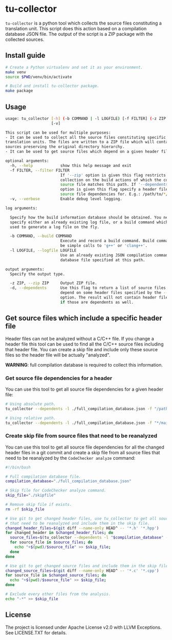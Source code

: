 # tu-collector
`tu-collector` is a python tool which collects the source files constituting a
translation unit. This script does this action based on a compilation database
JSON file. The output of the script is a ZIP package with the collected
sources.

## Install guide
```sh
# Create a Python virtualenv and set it as your environment.
make venv
source $PWD/venv/bin/activate

# Build and install tu-collector package.
make package
```

## Usage
```sh
usage: tu_collector [-h] (-b COMMAND | -l LOGFILE) [-f FILTER] (-z ZIP | -d)
                    [-v]

This script can be used for multiple purposes:
- It can be used to collect all the source files constituting specific
translation units. The files are written to a ZIP file which will contain the
sources preserving the original directory hierarchy.
- It can be used to get source files which depend on a given header file.

optional arguments:
  -h, --help            show this help message and exit
  -f FILTER, --filter FILTER
                        If '--zip' option is given this flag restricts the
                        collection on the build actions of which the compiled
                        source file matches this path. If '--dependents'
                        option is given this flag specify a header file to get
                        source file dependencies for. E.g.: /path/to/*/files
  -v, --verbose         Enable debug level logging.

log arguments:

  Specify how the build information database should be obtained. You need to
  specify either an already existing log file, or a build command which will be
  used to generate a log file on the fly.

  -b COMMAND, --build COMMAND
                        Execute and record a build command. Build commands can
                        be simple calls to 'g++' or 'clang++'.
  -l LOGFILE, --logfile LOGFILE
                        Use an already existing JSON compilation command
                        database file specified at this path.

output arguments:
  Specify the output type.

  -z ZIP, --zip ZIP     Output ZIP file.
  -d, --dependents      Use this flag to return a list of source files which
                        depend on some header files specified by the --filter
                        option. The result will not contain header files, even
                        if those are dependents as well.
```

## Get source files which include a specific header file
Header files can not be analyzed without a C/C++ file. If you change a header
file this tool can be used to find all the C/C++ source files including that
header file. You can create a skip file and include only these source files
so the header file will be actually "analyzed".

**WARNING**: full compilation database is required to collect this information.

### Get source file dependencies for a header
You can use this tool to get all source file dependencies for a given header
file:

```sh
# Using absolute path.
tu_collector --dependents -l ./full_compilation_database.json -f "/path/to/main.h"

# Using relative path.
tu_collector --dependents -l ./full_compilation_database.json -f "*/main.h"
```

### Create skip file from source files that need to be reanalyzed
You can use this tool to get all source file dependencies for all the changed
header files in a git commit and create a skip file from all source files that
need to be reanalyzed by the `CodeChecker analyze` command:

```sh
#!/bin/bash

# Full compilation database file.
compilation_database="./full_compilation_database.json"

# Skip file for CodeChecker analyze command.
skip_file="./skipfile"

# Remove skip file if exists.
rm -rf $skip_file

# Use git to get changed header files, use tu_collector to get all source files
# that need to be reanalyzed and include them in the skip file.
changed_header_files=$(git diff --name-only HEAD^ -- '*.h' '*.hpp')
for changed_header in $changed_header_files; do
  source_files=$(tu_collector --dependents -l "$compilation_database" -f "*$changed_header")
  for source_file in $source_files; do
    echo "+$(pwd)/$source_file" >> $skip_file;
  done
done

# Use git to get changed source files and include them in the skip file.
changed_source_files=$(git diff --name-only HEAD^ -- '*.c' '*.cpp')
for source_file in $changed_source_files; do
  echo "+$(pwd)/$source_file" >> $skip_file;
done

# Exclude every other files from the analysis.
echo "-*" >> $skip_file
```

## License

The project is licensed under Apache License v2.0 with LLVM Exceptions.
See LICENSE.TXT for details.